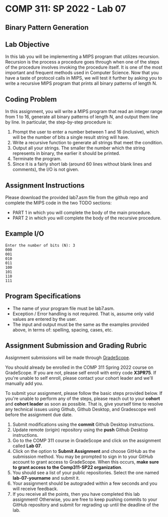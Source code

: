 # COMP 311: SP 2022 - Lab 07

## Binary Pattern Generation

## Lab Objective

In this lab you will be implementing a MIPS program that utilizes recursion. Recursion is the process a procedure goes through when one of the steps of the procedure involves invoking the procedure itself. It is one of the most important and frequent methods used in Computer Science. Now that you have a taste of protocol calls in MIPS, we will test it further by asking you to write a recursive MIPS program that prints all binary patterns of length N.

## Coding Problem

In this assignment, you will write a MIPS program that read an integer range from 1 to 16, generate all binary patterns of length N, and output them line by line. In particular, the step-by-step procedure is:

1. Prompt the user to enter a number between 1 and 16 (inclusive), which will be the number of bits a single result string will have.
2. Write a recursive function to generate all strings that meet the condition.
3. Output all your strings. The smaller the number which the string represents in binary, the earlier it should be printed.
4. Terminate the program.
5. Since it is a fairly short lab (around 60 lines without blank lines and comments), the I/O is not given.

## Assignment Instructions

Please download the provided lab7.asm file from the github repo and complete the MIPS code in the two TODO sections:

- PART 1 in which you will complete the body of the main procedure.
- PART 2 in which you will complete the body of the recursive procedure.

## Example I/O

```
Enter the number of bits (N): 3 
000
001
010
011
100
101
110
111
```

## Program Specifications

- The name of your program file must be lab7.asm.
- Exception / Error handling is not required. That is, assume only valid values are entered by the user.
- The input and output must be the same as the examples provided above, in terms of: spelling, spacing, cases, etc.

## Assignment Submission and Grading Rubric

Assignment submissions will be made through [GradeScope](https://www.gradescope.com).

You should already be enrolled in the COMP 311 Spring 2022 course on GradeScope. If you are not, please self enroll with entry code **X3PR75**. If you're unable to self enroll, please contact your cohort leader and we'll manually add you.

To submit your assignment, please follow the basic steps provided below. If you're unable to perform any of the steps, please reach out to your **cohort** and **cohort leader** as soon as possible. That is, give yourself time to resolve any technical issues using Github, Github Desktop, and Gradescope well before the assignment due date.

1. Submit modifications using the **commit** Github Desktop instructions.
2. Update remote (origin) repository using the **push** Github Desktop instructions.
3. Go to the COMP 311 course in GradeScope and click on the assignment called **Lab 07**.
4. Click on the option to **Submit Assignment** and choose GitHub as the submission method. You may be prompted to sign in to your GitHub account to grant access to GradeScope. When this occurs, **make sure to grant access to the Comp311-SP22 organization**.
5. You should see a list of your public repositories. Select the one named **lab-07-yourname** and submit it.
6. Your assignment should be autograded within a few seconds and you will receive feedback.
7. If you receive all the points, then you have completed this lab assignment! Otherwise, you are free to keep pushing commits to your GitHub repository and submit for regrading up until the deadline of the lab.
